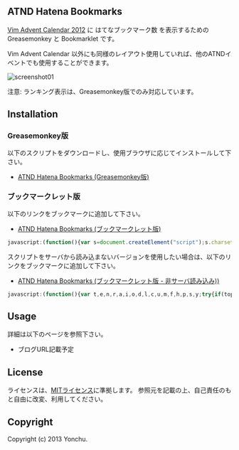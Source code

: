 ATND Hatena Bookmarks
---------------------

[Vim Advent Calendar 2012](http://atnd.org/events/33746) に はてなブックマーク数 を表示するための Greasemonkey と Bookmarklet です。

Vim Advent Calendar 以外にも同様のレイアウト使用していれば、他のATNDイベントでも使用することができます。

![screenshot01](https://raw.github.com/yonchu/atnd-hatena-bookmarks/master/img/screenshot01.png)

注意: ランキング表示は、Greasemonkey版でのみ対応しています。

## Installation

### Greasemonkey版

以下のスクリプトをダウンロードし、使用ブラウザに応じてインストールして下さい。

- [ATND Hatena Bookmarks (Greasemonkey版)](https://github.com/yonchu/atnd-hatena-bookmarks/raw/master/atnd-hatebu.user.js)

### ブックマークレット版

以下のリンクをブックマークに追加して下さい。

- <a href='javascript:(function(){var s=document.createElement("script");s.charset="UTF-8";s.src="https://github.com/yonchu/atnd-hatena-bookmarks/raw/master/atnd-hatebu-min.user.js";document.body.appendChild(s)})();' target="_blank">ATND Hatena Bookmarks (ブックマークレット版)</a>

```javascript
javascript:(function(){var s=document.createElement("script");s.charset="UTF-8";s.src="https://github.com/yonchu/atnd-hatena-bookmarks/raw/master/atnd-hatebu-min.user.js";document.body.appendChild(s)})();
```

スクリプトをサーバから読み込まないバージョンを使用したい場合は、以下のリンクをブックマークに追加して下さい。

- <a href='javascript:(function(){var t,e,n,r,a,i,o,d,l,c,u,m,f,h,p,s,y;try{if(top!==self){throw 0}}catch(b){i=b;return}t=function(t){var e,n;if(typeof GM_addStyle!=="undefined"&&GM_addStyle!==null){GM_addStyle(t);return}n=document.createElement("style");n.setAttribute("type","text/css");n.setAttribute("media","screen");n.appendChild(document.createTextNode(t));e=document.getElementsByTagName("head")[0];return e.appendChild(n)};r=function(){var t,e;t="http://b.st-hatena.com/entry/image/";e=document.createElement("img");e.className="hatebu";return function(n){var r;r=e.cloneNode();r.setAttribute("src",t+n);return r}}();a=".hatebu{padding-bottom: 2px !important; margin-left: 5px !important;}";t(a);u=document.querySelectorAll("#post-body table tr");for(f=0,p=u.length;f<p;f++){c=u[f];e=null;y=c.children;for(h=0,s=y.length;h<s;h++){l=y[h];n=l.firstChild;if(!n){continue}d=n.tagName;if(!(d&&d==="a"||d==="A")){continue}e=n;break}if(!e){continue}m=e.href;if(!m){continue}o=r(m);l.appendChild(o)}})();' target="_blank">ATND Hatena Bookmarks (ブックマークレット版 - 非サーバ読み込み))</a>

```javascript
javascript:(function(){var t,e,n,r,a,i,o,d,l,c,u,m,f,h,p,s,y;try{if(top!==self){throw 0}}catch(b){i=b;return}t=function(t){var e,n;if(typeof GM_addStyle!=="undefined"&&GM_addStyle!==null){GM_addStyle(t);return}n=document.createElement("style");n.setAttribute("type","text/css");n.setAttribute("media","screen");n.appendChild(document.createTextNode(t));e=document.getElementsByTagName("head")[0];return e.appendChild(n)};r=function(){var t,e;t="http://b.st-hatena.com/entry/image/";e=document.createElement("img");e.className="hatebu";return function(n){var r;r=e.cloneNode();r.setAttribute("src",t+n);return r}}();a=".hatebu{padding-bottom: 2px !important; margin-left: 5px !important;}";t(a);u=document.querySelectorAll("#post-body table tr");for(f=0,p=u.length;f<p;f++){c=u[f];e=null;y=c.children;for(h=0,s=y.length;h<s;h++){l=y[h];n=l.firstChild;if(!n){continue}d=n.tagName;if(!(d&&d==="a"||d==="A")){continue}e=n;break}if(!e){continue}m=e.href;if(!m){continue}o=r(m);l.appendChild(o)}})();
```

## Usage

詳細は以下のページを参照下さい。

- ブログURL記載予定

## License

ライセンスは、[MITライセンス](http://www.opensource.org/licenses/mit-license.php)に準拠します。
参照元を記載の上、自己責任のもと自由に改変、利用してください。


## Copyright

Copyright (c) 2013 Yonchu.
